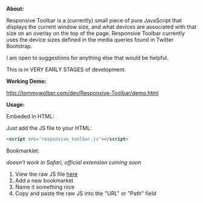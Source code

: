 **About:**

Responsive Toolbar is a (currently) small piece of pure JavaScript that displays the 
current window size, and what devices are associated with that size on an overlay on the
top of the page. Responsive Toolbar currently uses the device sizes defined in the media 
queries found in Twitter Bootstrap. 

I am open to suggestions for anything else that would be helpful.

This is in VERY EARLY STAGES of development.

**Working Demo:**

http://tommywolber.com/dev/Responsive-Toolbar/demo.html

**Usage:**

Embeded in HTML:

Just add the JS file to your HTML:
```html
<script src="responsive_toolbar.js"></script>
```

Bookmarklet:

*doesn't work in Safari, official extension coming soon*

1. View the raw JS file [here](https://raw.github.com/tomwolber/Responsive-Toolbar/master/responsive-toolbar-bookmarklet-min.js)
2. Add a new bookmarket
3. Name it something nice
4. Copy and paste the raw JS into the "URL" or "Path" field


